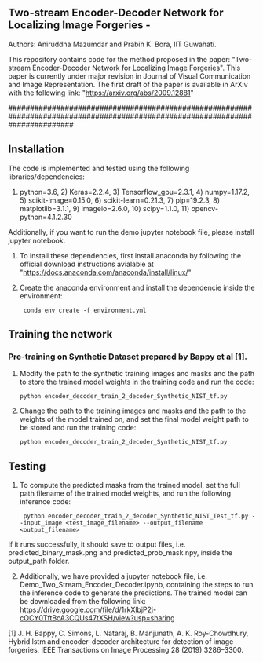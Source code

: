 ## Two-stream Encoder-Decoder Network for Localizing Image Forgeries - 
Authors: Aniruddha Mazumdar and Prabin K. Bora, IIT Guwahati.

This repository contains code for the method proposed in the paper: "Two-stream Encoder-Decoder Network for Localizing Image Forgeries". This paper is currently under major revision in Journal of Visual Communication and Image Representation. 
The first draft of the paper is available in ArXiv with the following link: "https://arxiv.org/abs/2009.12881"

###############################################################################################################################




##  Installation

The code is implemented and tested using the following libraries/dependencies:
1) python=3.6, 2) Keras=2.2.4, 3) Tensorflow_gpu=2.3.1, 4) numpy=1.17.2, 5) scikit-image=0.15.0, 6) scikit-learn=0.21.3, 7) pip=19.2.3, 8) matplotlib=3.1.1, 9) imageio=2.6.0, 10) scipy=1.1.0, 11) opencv-python=4.1.2.30

Additionally, if you want to run the demo jupyter notebook file, please install jupyter notebook.

1. To install these dependencies, first install anaconda by following the official download instructions avialable at "https://docs.anaconda.com/anaconda/install/linux/"
2. Create the anaconda environment and install the dependencie inside the environment:
	
		conda env create -f environment.yml


## Training the network 

### Pre-training on Synthetic Dataset prepared by Bappy et al [1].

 1. Modify the path to the synthetic training images and masks and the path to store the trained model weights in the training code and run the code:
 
		python encoder_decoder_train_2_decoder_Synthetic_NIST_tf.py

 2. Change the path to the training images and masks and the path to the weights of the model trained on, and set the final model weight path to be stored and run the training code:
 
		python encoder_decoder_train_2_decoder_Synthetic_NIST_tf.py


## Testing
1. To compute the predicted masks from the trained model, set the full path filename of the trained model weights, and run the following inference code:
		
		python encoder_decoder_train_2_decoder_Synthetic_NIST_Test_tf.py --input_image <test_image_filename> --output_filename <output_filename> 

If it runs successfully, it should save to output files, i.e. predicted_binary_mask.png and predicted_prob_mask.npy, inside the output_path folder.

2. Additionally, we have provided a jupyter notebook file, i.e. Demo_Two_Stream_Encoder_Decoder.ipynb, containing the steps to run the inference code to generate the predictions. The trained model can be downloaded from the following link: https://drive.google.com/file/d/1rkXlbjP2j-cOCY0TftBcA3CQUs47tXSH/view?usp=sharing



[1] J. H. Bappy, C. Simons, L. Nataraj, B. Manjunath, A. K. Roy-Chowdhury, Hybrid lstm and encoder–decoder architecture for detection of image forgeries, IEEE Transactions on Image Processing 28 (2019) 3286–3300.




